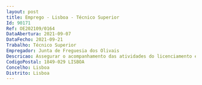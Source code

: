 ```yaml
--- 
layout: post
title: Emprego - Lisboa - Técnico Superior
Id: 90171
Ref: OE202109/0164
DataAbertura: 2021-09-07
DataFecho: 2021-09-21
Trabalho: Técnico Superior
Empregador: Junta de Freguesia dos Olivais
Descricao: Assegurar o acompanhamento das atividades do licenciamento em geral e eventual realização de vistorias técnicas  planear e aplicar métodos e processos de natureza técnica que fundamentem e preparem a decisão, ao nível dos processos de licenciamento e publicidade  elaborar pareceres técnicos e jurídicos na área de atividade  garantir a elaboração de regulamentos essenciais à gestão da Junta de Freguesia, na sua área de atividade  executar as tarefas enquadradas no conteúdo funcional da carreira categoria em questão.
CodigoPostal: 1849-029 LISBOA
Concelho: Lisboa
Distrito: Lisboa
--- 
```

